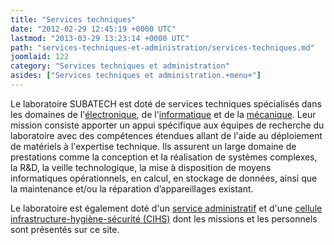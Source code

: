```yaml
---
title: "Services techniques"
date: "2012-02-29 12:45:19 +0000 UTC"
lastmod: "2013-03-29 13:23:14 +0000 UTC"
path: "services-techniques-et-administration/services-techniques.md"
joomlaid: 122
category: "Services techniques et administration"
asides: ["Services techniques et administration.+menu+"]
---
```

Le laboratoire SUBATECH est doté de services techniques spécialisés dans les domaines de l'[électronique](fr/services-techniques/electronique/presentation), de l'[informatique](fr/services-techniques/informatique/presentation) et de la [mécanique](fr/services-techniques/mecanique/presentation). Leur mission consiste apporter un appui spécifique aux équipes de recherche du laboratoire avec des compétences étendues allant de l'aide au déploiement de matériels à l'expertise technique. Ils assurent un large domaine de prestations comme la conception et la réalisation de systèmes complexes, la R&D, la veille technologique, la mise à disposition de moyens informatiques opérationnels, en calcul, en stockage de données, ainsi que la maintenance et/ou la réparation d’appareillages existant.

Le laboratoire est également doté d'un [service administratif](index.php?option=com_content&view=article&id=156:presentation&catid=27:administration&Itemid=385) et d'une [cellule infrastructure-hygiène-sécurité (CIHS)](/fr/radioprotection/) dont les missions et les personnels sont présentés sur ce site.
